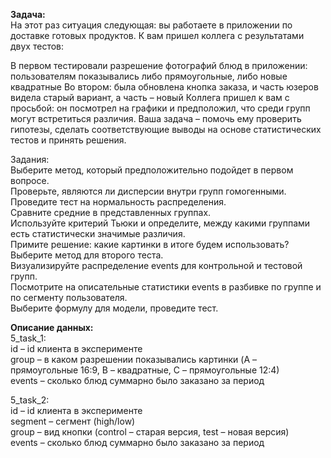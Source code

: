 **Задача:**  
На этот раз ситуация следующая: вы работаете в приложении по доставке готовых продуктов. К вам пришел коллега с результатами двух тестов:

В первом тестировали разрешение фотографий блюд в приложении: пользователям показывались либо прямоугольные, либо новые квадратные 
Во втором: была обновлена кнопка заказа, и часть юзеров видела старый вариант, а часть – новый
Коллега пришел к вам с просьбой: он посмотрел на графики и предположил, что среди групп могут встретиться различия. Ваша задача – помочь ему проверить гипотезы, сделать соответствующие выводы на основе статистических тестов и принять решения.

Задания:  
Выберите метод, который предположительно подойдет в первом вопросе.  
Проверьте, являются ли дисперсии внутри групп гомогенными.  
Проведите тест на нормальность распределения.  
Сравните средние в представленных группах.  
Используйте критерий Тьюки и определите, между какими группами есть статистически значимые различия.   
Примите решение: какие картинки в итоге будем использовать?  
Выберите метод для второго теста.  
Визуализируйте распределение events для контрольной и тестовой групп.   
Посмотрите на описательные статистики events в разбивке по группе и по сегменту пользователя.   
Выберите формулу для модели, проведите тест.  

**Описание данных:**  
5_task_1:  
id – id клиента в эксперименте  
group – в каком разрешении показывались картинки (A – прямоугольные 16:9, B – квадратные, C – прямоугольные 12:4)  
events – сколько блюд суммарно было заказано за период  

5_task_2:  
id – id клиента в эксперименте  
segment – сегмент (high/low)  
group – вид кнопки (control – старая версия, test – новая версия)  
events – сколько блюд суммарно было заказано за период  
